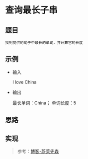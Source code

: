 <!--
 * @Description: 查询最长子串
 * @Date: 2020-01-15 09:54:18
 * @LastEditors  : phoebus
 * @LastEditTime : 2020-01-15 09:56:00
 * @label: 程序
 -->

# 查询最长子串

## 题目

	找到提供的句子中最长的单词，并计算它的长度

## 示例

* 输入

	I love China

* 输出

	最长单词：China； 单词长度：5

## 思路


## 实现



> 参考：[博客-蔚莱先森](https://blog.csdn.net/mr_javascript/article/details/79779598)
